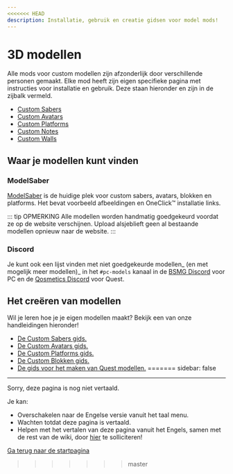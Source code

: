 ```yaml
---
<<<<<<< HEAD
description: Installatie, gebruik en creatie gidsen voor model mods!
---
```


# 3D modellen
Alle mods voor custom modellen zijn afzonderlijk door verschillende personen gemaakt. Elke mod heeft zijn eigen specifieke pagina met instructies voor installatie en gebruik. Deze staan hieronder en zijn in de zijbalk vermeld.

* [Custom Sabers](./custom-sabers.md)
* [Custom Avatars](./custom-avatars.md)
* [Custom Platforms](./custom-platforms.md)
* [Custom Notes](./custom-notes.md)
* [Custom Walls](./custom-walls.md)

## Waar je modellen kunt vinden

### ModelSaber
[ModelSaber](https://modelsaber.com/) is de huidige plek voor custom sabers, avatars, blokken en platforms. Het bevat voorbeeld afbeeldingen en OneClick&trade; installatie links.

::: tip OPMERKING Alle modellen worden handmatig goedgekeurd voordat ze op de website verschijnen. Upload alsjeblieft geen al bestaande modellen opnieuw naar de website. :::

### Discord
Je kunt ook een lijst vinden met niet goedgekeurde modellen_ (en met mogelijk meer modellen)_ in het `#pc-models` kanaal in de [BSMG Discord](https://discord.gg/beatsabermods) voor PC en de [Qosmetics Discord](https://discord.gg/qosmetics) voor Quest.

## Het creëren van modellen
Wil je leren hoe je je eigen modellen maakt? Bekijk een van onze handleidingen hieronder!

* [De Custom Sabers gids.](./sabers-guide.md)
* [De Custom Avatars gids.](./avatars-guide.md)
* [De Custom Platforms gids.](./platforms-guide.md)
* [De Custom Blokken gids.](./notes-guide.md)
* [De gids voor het maken van Quest modellen.](https://github.com/RedBrumbler/Qosmetics/wiki)
=======
sidebar: false
---

<!-- Disable header rule to hide page from search -->
<!-- markdownlint-disable MD041 -->
Sorry, deze pagina is nog niet vertaald.

Je kan:

* Overschakelen naar de Engelse versie vanuit het taal menu.
* Wachten totdat deze pagina is vertaald.
* Helpen met het vertalen van deze pagina vanuit het Engels, samen met de rest van de wiki, door [hier](https://forms.gle/e3BqA3poMjESARe76) te solliciteren!

[Ga terug naar de startpagina](/nl/)
>>>>>>> master
